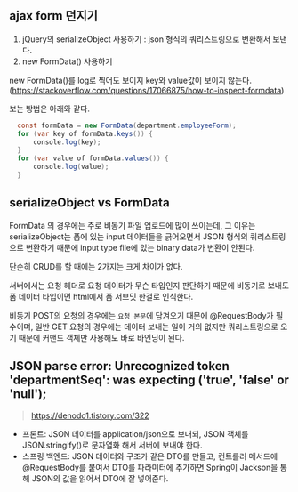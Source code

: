## ajax form 던지기

1. jQuery의 serializeObject 사용하기 : json 형식의 쿼리스트링으로 변환해서 보낸다.
2. new FormData() 사용하기

new FormData()를 log로 찍어도 보이지 key와 value값이 보이지 않는다.(https://stackoverflow.com/questions/17066875/how-to-inspect-formdata)

보는 방법은 아래와 같다.

```java
  const formData = new FormData(department.employeeForm);
  for (var key of formData.keys()) {
      console.log(key);
  }
  for (var value of formData.values()) {
      console.log(value);
  }
```

## serializeObject vs FormData

FormData 의 경우에는 주로 비동기 파일 업로드에 많이 쓰이는데, 그 이유는 serializeObject는 폼에 있는 input 데이터들을 긁어오면서 JSON 형식의
쿼리스트링으로 변환하기 때문에 input type file에 있는 binary data가 변환이 안된다. 

단순히 CRUD를 할 때에는 2가지는 크게 차이가 없다.

서버에서는 요청 헤더로 요청 데이터가 무슨 타입인지 판단하기 때문에 비동기로 보내도 폼 데이터 타입이면 html에서 폼 서브밋 한걸로 인식한다.

비동기 POST의 요청의 경우에는 `요청 본문`에 담겨오기 때문에 @RequestBody가 필수이며, 일반 GET 요청의 경우에는 데이터 보내는 일이 거의 없지만
쿼리스트링으로 오기 때문에 커맨드 객체만 사용해도 바로 바인딩이 된다.

## JSON parse error: Unrecognized token 'departmentSeq': was expecting ('true', 'false' or 'null');

> https://denodo1.tistory.com/322

- 프론트: JSON 데이터를 application/json으로 보내되, JSON 객체를 JSON.stringify()로 문자열화 해서 서버에 보내야 한다.
- 스프링 백엔드: JSON 데이터와 구조가 같은 DTO를 만들고, 컨트롤러 메서드에 @RequestBody를 붙여서 DTO를 파라미터에 추가하면 Spring이 Jackson을 통해 JSON의 값을 읽어서 DTO에 잘 넣어준다.
